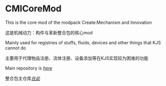 # CMICoreMod

This is the core mod of the modpack Create:Mechanism and Innovation

这是机械动力：构件与革新整合包的核心mod

Mainly used for registries of stuffs, fluids, devices and other things that KJS cannot do

主要用于代理物品注册、流体注册、设备添加等在KJS实现较为困难的功能

Main repository is [*here*](https://github.com/VechniMetel/CodeNameCIM2)

整合包主仓库[*在此*](https://github.com/VechniMetel/CodeNameCIM2)
